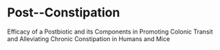 # Post--Constipation
Efficacy of a Postbiotic and its Components in Promoting Colonic Transit and Alleviating Chronic Constipation in Humans and Mice
